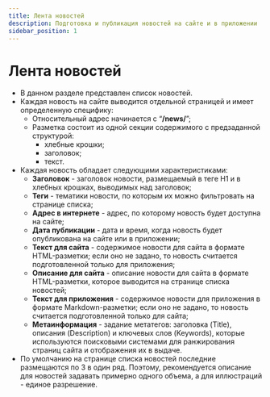 ```yaml
---
title: Лента новостей
description: Подготовка и публикация новостей на сайте и в приложении
sidebar_position: 1
---
```


# Лента новостей
* В данном разделе представлен список новостей. 
* Каждая новость на сайте выводится отдельной страницей и имеет определенную специфику:
    + Относительный адрес начинается с “__/news/__”;
    + Разметка состоит из одной секции содержимого c предзаданной структурой:
        + хлебные крошки;
        + заголовок;
        + текст.
* Каждая новость обладает следующими характеристиками:
    + __Заголовок__ - заголовок новости, размещаемый в теге H1 и в хлебных крошках, выводимых над заголовок;
    + __Теги__ - тематики новости, по которым их можно фильтровать на странице списка;
    + __Адрес в интернете__ - адрес, по которому новость будет доступна на сайте;
    + __Дата публикации__ - дата и время, когда новость будет опубликована на сайте или в приложении;
    + __Текст для сайта__ - содержимое новости для сайта в формате HTML-разметки; если оно не задано, то новость считается подготовленной только для приложения;
    + __Описание для сайта__ - описание новости для сайта в формате HTML-разметки, которое выводится на странице списка новостей;
    + __Текст для приложения__ - содержимое новости для приложения в формате Markdown-разметки; если оно не задано, то новость считается подготовленной только для сайта;
    + __Метаинформация__ - задание метатегов: заголовка (Title), описания (Description) и ключевых слов (Keywords), которые используются поисковыми системами для ранжирования страниц сайта и отображения их в выдаче. 
* По умолчанию на странице списка новостей последние размещаются по 3 в один ряд. Поэтому, рекомендуется описание для новостей задавать примерно одного объема, а для иллюстраций - единое разрешение.
